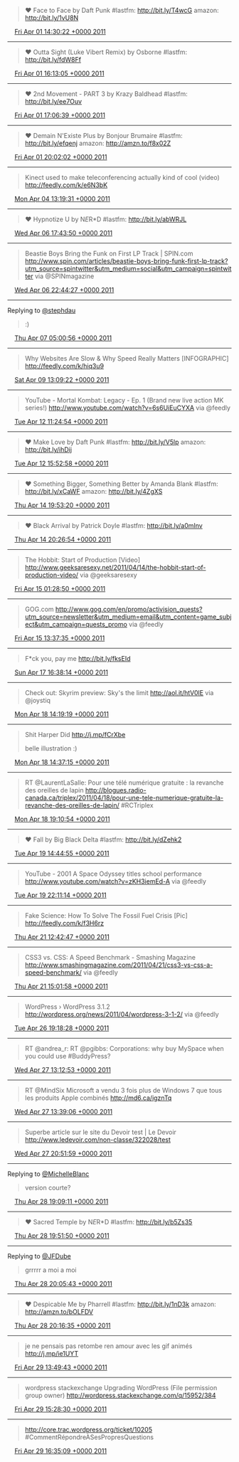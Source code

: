 > &#9829; Face to Face by Daft Punk #lastfm: http://bit.ly/T4wcG amazon: http://bit.ly/1vU8N

<img src="/media/tweet.ico" width="12" /> [Fri Apr 01 14:30:22 +0000 2011](https://twitter.com/eduplessis/status/53826543725715456)

----

> &#9829; Outta Sight (Luke Vibert Remix) by Osborne #lastfm: http://bit.ly/fdW8Ff

<img src="/media/tweet.ico" width="12" /> [Fri Apr 01 16:13:05 +0000 2011](https://twitter.com/eduplessis/status/53852393720397824)

----

> &#9829; 2nd Movement - PART 3 by Krazy Baldhead #lastfm: http://bit.ly/ee7Ouv

<img src="/media/tweet.ico" width="12" /> [Fri Apr 01 17:06:39 +0000 2011](https://twitter.com/eduplessis/status/53865873265528832)

----

> &#9829; Demain N'Existe Plus by Bonjour Brumaire #lastfm: http://bit.ly/efqenj amazon: http://amzn.to/f8x02Z

<img src="/media/tweet.ico" width="12" /> [Fri Apr 01 20:02:02 +0000 2011](https://twitter.com/eduplessis/status/53910009704226816)

----

> Kinect used to make teleconferencing actually kind of cool (video) http://feedly.com/k/e6N3bK

<img src="/media/tweet.ico" width="12" /> [Mon Apr 04 13:19:31 +0000 2011](https://twitter.com/eduplessis/status/54895875209699328)

----

> &#9829; Hypnotize U by N*E*R*D #lastfm: http://bit.ly/abWRJL

<img src="/media/tweet.ico" width="12" /> [Wed Apr 06 17:43:50 +0000 2011](https://twitter.com/eduplessis/status/55687168009568256)

----

> Beastie Boys Bring the Funk on First LP Track | SPIN.com http://www.spin.com/articles/beastie-boys-bring-funk-first-lp-track?utm_source=spintwitter&utm_medium=social&utm_campaign=spintwitter via @SPINmagazine

<img src="/media/tweet.ico" width="12" /> [Wed Apr 06 22:44:27 +0000 2011](https://twitter.com/eduplessis/status/55762820905713664)

----

Replying to [@stephdau](https://twitter.com/stephdau/status/55854006483947520)

> :)

<img src="/media/tweet.ico" width="12" /> [Thu Apr 07 05:00:56 +0000 2011](https://twitter.com/eduplessis/status/55857568395956224)

----

> Why Websites Are Slow & Why Speed Really Matters [INFOGRAPHIC] http://feedly.com/k/hiq3u9

<img src="/media/tweet.ico" width="12" /> [Sat Apr 09 13:09:22 +0000 2011](https://twitter.com/eduplessis/status/56705260646965249)

----

> YouTube - Mortal Kombat: Legacy - Ep. 1 (Brand new live action MK series!) http://www.youtube.com/watch?v=6s6UiEuCYXA via @feedly

<img src="/media/tweet.ico" width="12" /> [Tue Apr 12 11:24:54 +0000 2011](https://twitter.com/eduplessis/status/57766134115610624)

----

> &#9829; Make Love by Daft Punk #lastfm: http://bit.ly/V5lp amazon: http://bit.ly/ihDij

<img src="/media/tweet.ico" width="12" /> [Tue Apr 12 15:52:58 +0000 2011](https://twitter.com/eduplessis/status/57833595682828288)

----

> &#9829; Something Bigger, Something Better by Amanda Blank #lastfm: http://bit.ly/xCaWF amazon: http://bit.ly/4ZgXS

<img src="/media/tweet.ico" width="12" /> [Thu Apr 14 19:53:20 +0000 2011](https://twitter.com/eduplessis/status/58618861389484032)

----

> &#9829; Black Arrival by Patrick Doyle #lastfm: http://bit.ly/a0mInv

<img src="/media/tweet.ico" width="12" /> [Thu Apr 14 20:26:54 +0000 2011](https://twitter.com/eduplessis/status/58627311175610368)

----

> The Hobbit: Start of Production [Video] http://www.geeksaresexy.net/2011/04/14/the-hobbit-start-of-production-video/ via @geeksaresexy

<img src="/media/tweet.ico" width="12" /> [Fri Apr 15 01:28:50 +0000 2011](https://twitter.com/eduplessis/status/58703292255043584)

----

> GOG.com http://www.gog.com/en/promo/activision_quests?utm_source=newsletter&utm_medium=email&utm_content=game_subject&utm_campaign=quests_promo via @feedly

<img src="/media/tweet.ico" width="12" /> [Fri Apr 15 13:37:35 +0000 2011](https://twitter.com/eduplessis/status/58886689124392961)

----

> F*ck you, pay me http://bit.ly/fksEId

<img src="/media/tweet.ico" width="12" /> [Sun Apr 17 16:38:14 +0000 2011](https://twitter.com/eduplessis/status/59656925419282432)

----

> Check out: Skyrim preview: Sky's the limit  http://aol.it/htV0lE via @joystiq

<img src="/media/tweet.ico" width="12" /> [Mon Apr 18 14:19:19 +0000 2011](https://twitter.com/eduplessis/status/59984356147593216)

----

> Shit Harper Did http://j.mp/fCrXbe
>
> belle illustration :)

<img src="/media/tweet.ico" width="12" /> [Mon Apr 18 14:37:15 +0000 2011](https://twitter.com/eduplessis/status/59988867650035712)

----

> RT @LaurentLaSalle: Pour une télé numérique gratuite : la revanche des oreilles de lapin http://blogues.radio-canada.ca/triplex/2011/04/18/pour-une-tele-numerique-gratuite-la-revanche-des-oreilles-de-lapin/ #RCTriplex

<img src="/media/tweet.ico" width="12" /> [Mon Apr 18 19:10:54 +0000 2011](https://twitter.com/eduplessis/status/60057734787239936)

----

> &#9829; Fall by Big Black Delta #lastfm: http://bit.ly/dZehk2

<img src="/media/tweet.ico" width="12" /> [Tue Apr 19 14:44:55 +0000 2011](https://twitter.com/eduplessis/status/60353186799697920)

----

> YouTube - 2001 A Space Odyssey titles school performance http://www.youtube.com/watch?v=zKH3iemEd-A via @feedly

<img src="/media/tweet.ico" width="12" /> [Tue Apr 19 22:11:14 +0000 2011](https://twitter.com/eduplessis/status/60465505366052865)

----

> Fake Science: How To Solve The Fossil Fuel Crisis [Pic] http://feedly.com/k/f3H6rz

<img src="/media/tweet.ico" width="12" /> [Thu Apr 21 12:42:47 +0000 2011](https://twitter.com/eduplessis/status/61047225303826432)

----

> CSS3 vs. CSS: A Speed Benchmark - Smashing Magazine http://www.smashingmagazine.com/2011/04/21/css3-vs-css-a-speed-benchmark/ via @feedly

<img src="/media/tweet.ico" width="12" /> [Thu Apr 21 15:01:58 +0000 2011](https://twitter.com/eduplessis/status/61082252980916224)

----

> WordPress › WordPress 3.1.2 http://wordpress.org/news/2011/04/wordpress-3-1-2/ via @feedly

<img src="/media/tweet.ico" width="12" /> [Tue Apr 26 19:18:28 +0000 2011](https://twitter.com/eduplessis/status/62958741259173888)

----

> RT @andrea_r: RT @pgibbs: Corporations: why buy MySpace when you could use #BuddyPress?

<img src="/media/tweet.ico" width="12" /> [Wed Apr 27 13:12:53 +0000 2011](https://twitter.com/eduplessis/status/63229127263649792)

----

> RT @MindSix Microsoft a vendu 3 fois plus de Windows 7 que tous les produits Apple combinés http://md6.ca/igznTq

<img src="/media/tweet.ico" width="12" /> [Wed Apr 27 13:39:06 +0000 2011](https://twitter.com/eduplessis/status/63235724811579392)

----

> Superbe article sur le site du Devoir
> test | Le Devoir http://www.ledevoir.com/non-classe/322028/test

<img src="/media/tweet.ico" width="12" /> [Wed Apr 27 20:51:59 +0000 2011](https://twitter.com/eduplessis/status/63344664262090752)

----

Replying to [@MichelleBlanc](https://twitter.com/MichelleBlanc/status/63680682920132610)

> version courte?

<img src="/media/tweet.ico" width="12" /> [Thu Apr 28 19:09:11 +0000 2011](https://twitter.com/eduplessis/status/63681182629511168)

----

> &#9829; Sacred Temple by N*E*R*D #lastfm: http://bit.ly/b5Zs35

<img src="/media/tweet.ico" width="12" /> [Thu Apr 28 19:51:50 +0000 2011](https://twitter.com/eduplessis/status/63691915920547840)

----

Replying to [@JFDube](https://twitter.com/JFDube/status/63693512692072448)

> grrrrr a moi a moi

<img src="/media/tweet.ico" width="12" /> [Thu Apr 28 20:05:43 +0000 2011](https://twitter.com/eduplessis/status/63695409360539648)

----

> &#9829; Despicable Me by Pharrell #lastfm: http://bit.ly/1nD3k amazon: http://amzn.to/bOLFDV

<img src="/media/tweet.ico" width="12" /> [Thu Apr 28 20:16:35 +0000 2011](https://twitter.com/eduplessis/status/63698141320454144)

----

> je ne pensais pas retombe ren amour avec les gif animés http://j.mp/ie1UYT

<img src="/media/tweet.ico" width="12" /> [Fri Apr 29 13:49:43 +0000 2011](https://twitter.com/eduplessis/status/63963174596124672)

----

> wordpress stackexchange
> Upgrading WordPress (File permission group owner) http://wordpress.stackexchange.com/q/15952/384

<img src="/media/tweet.ico" width="12" /> [Fri Apr 29 15:28:30 +0000 2011](https://twitter.com/eduplessis/status/63988033380298752)

----

> http://core.trac.wordpress.org/ticket/10205
> #CommentRépondreÀSesPropresQuestions

<img src="/media/tweet.ico" width="12" /> [Fri Apr 29 16:35:09 +0000 2011](https://twitter.com/eduplessis/status/64004803881218049)